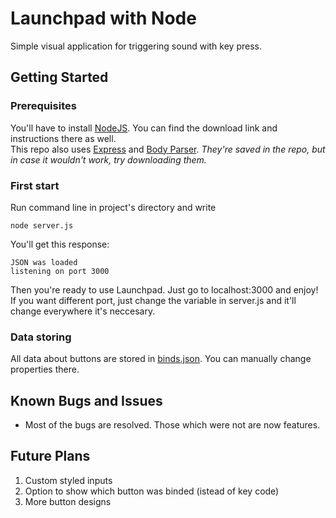 # Launchpad with Node

Simple visual application for triggering sound with key press.


## Getting Started

### Prerequisites

You'll have to install [NodeJS](https://nodejs.org/). You can find the download link and instructions there as well.  
This repo also uses [Express](https://expressjs.com/) and [Body Parser](https://www.npmjs.com/package/body-parser).
*They're saved in the repo, but in case it wouldn't work, try downloading them.*

### First start
Run command line in project's directory and write
```
node server.js
```
You'll get this response:
```
JSON was loaded
listening on port 3000
```
Then you're ready to use Launchpad. Just go to localhost:3000 and enjoy!
If you want different port, just change the variable in server.js and it'll change everywhere it's neccesary.
### Data storing
All data about buttons are stored in [binds.json](StaticFiles/binds.json). You can manually change properties there.

## Known Bugs and Issues
- Most of the bugs are resolved. Those which were not are now features.

## Future Plans
1. Custom styled inputs
2. Option to show which button was binded (istead of key code)
3. More button designs
